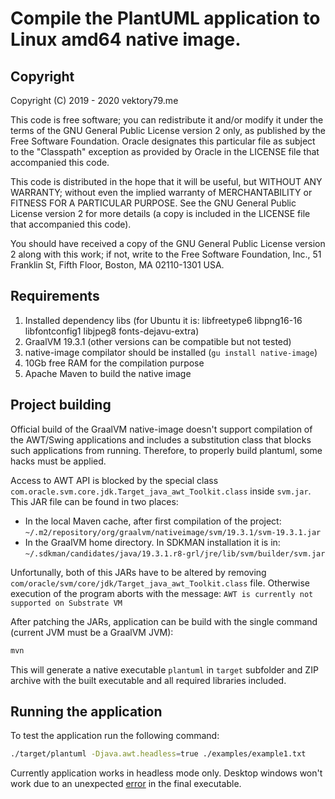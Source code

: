 # Compile the PlantUML application to Linux amd64 native image.

## Copyright

Copyright (C) 2019 - 2020 vektory79.me

This code is free software; you can redistribute it and/or modify it
under the terms of the GNU General Public License version 2 only, as
published by the Free Software Foundation.  Oracle designates this
particular file as subject to the "Classpath" exception as provided
by Oracle in the LICENSE file that accompanied this code.
 
This code is distributed in the hope that it will be useful, but WITHOUT
ANY WARRANTY; without even the implied warranty of MERCHANTABILITY or
FITNESS FOR A PARTICULAR PURPOSE.  See the GNU General Public License
version 2 for more details (a copy is included in the LICENSE file that
accompanied this code).
 
You should have received a copy of the GNU General Public License version
2 along with this work; if not, write to the Free Software Foundation,
Inc., 51 Franklin St, Fifth Floor, Boston, MA 02110-1301 USA.

## Requirements

1. Installed dependency libs (for Ubuntu it is: libfreetype6 libpng16-16 libfontconfig1 libjpeg8 fonts-dejavu-extra)
2. GraalVM 19.3.1 (other versions can be compatible but not tested)
3. native-image compilator should be installed (`gu install native-image`)
4. 10Gb free RAM for the compilation purpose
5. Apache Maven to build the native image

## Project building

Official build of the GraalVM native-image doesn't support compilation of the AWT/Swing applications and includes a 
substitution class that blocks such applications from running. Therefore, to properly build plantuml, some hacks 
must be applied.

Access to AWT API is blocked by the special class `com.oracle.svm.core.jdk.Target_java_awt_Toolkit.class` inside `svm.jar`. This JAR file can be found in two places:

* In the local Maven cache, after first compilation of the project: `~/.m2/repository/org/graalvm/nativeimage/svm/19.3.1/svm-19.3.1.jar`
* In the GraalVM home directory. In SDKMAN installation it is in: `~/.sdkman/candidates/java/19.3.1.r8-grl/jre/lib/svm/builder/svm.jar`

Unfortunally, both of this JARs have to be altered by removing `com/oracle/svm/core/jdk/Target_java_awt_Toolkit.class` file.
Otherwise execution of the program aborts with the message: `AWT is currently not supported on Substrate VM`

After patching the JARs, application can be build with the single command (current JVM must be a GraalVM JVM):
```bash
mvn
```

This will generate a native executable `plantuml` in `target` subfolder and ZIP archive with the built executable
and all required libraries included.

## Running the application

To test the application run the following command:

```bash
./target/plantuml -Djava.awt.headless=true ./examples/example1.txt
```

Currently application works in headless mode only. Desktop windows won't work due to an unexpected [error](https://github.com/oracle/graal/issues/2254) in the final executable.
